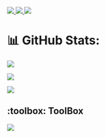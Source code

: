 



<p align="left">
  <a href="https://www.linkedin.com/in/adityarajsingh31/">
    <img src="https://skillicons.dev/icons?i=linkedin"/>
  </a>
 <a href = "https://x.com/AdityaRajS85706" >
  <img src = "https://skillicons.dev/icons?i=twitter" />
 </a>
  <a href = "https://www.instagram.com/let.it.go.adi/" >
    <img src = "https://skillicons.dev/icons?i=instagram" />
  </a>
   
</p>

# 📊 GitHub Stats:
![](https://github-readme-streak-stats.herokuapp.com/?user=adityaraj31&theme=dark&hide_border=false)<br/>
  
![](https://github-readme-stats.vercel.app/api?username=adityaraj31&theme=dark&hide_border=false&include_all_commits=true&count_private=true)<br/>
  
![](https://github-readme-stats.vercel.app/api/top-langs/?username=adityaraj31&theme=dark&hide_border=false&include_all_commits=true&count_private=true&layout=compact)
</div>
<!-- ## Latest Blog Posts 👇:
    - 💫 []()
    - 💯 []()
    - 💯 []()
    - 🚀 []()
    - 💫 []()  -->


<h2> :toolbox: ToolBox</h2>

<p align="left">
  <a href="https://skillicons.dev">
    <img src="https://skillicons.dev/icons?i=react,tailwind,express,mongodb,github,postgres,postman,github,mysql,postgres,gcp,python,fastapi " />
  </a>
</p>
